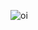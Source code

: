 ![oi](https://2.bp.blogspot.com/-4wcFdANshJY/T1GTOA9BlAI/AAAAAAAAHCM/3fJ0dJWmv78/s1600/funny-gifs-franky-goes-to-anchorage.gif)
